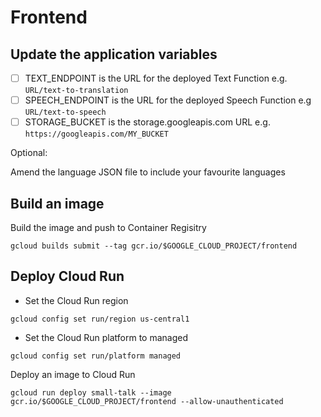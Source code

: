 # Frontend

## Update the application variables

- [ ] TEXT_ENDPOINT is the URL for the deployed Text Function e.g. `URL/text-to-translation`
- [ ] SPEECH_ENDPOINT is the URL for the deployed Speech Function e.g `URL/text-to-speech`
- [ ] STORAGE_BUCKET is the storage.googleapis.com URL e.g. `https://googleapis.com/MY_BUCKET`

Optional:

Amend the language JSON file to include your favourite languages


## Build an image

Build the image and push to Container Regisitry

```
gcloud builds submit --tag gcr.io/$GOOGLE_CLOUD_PROJECT/frontend
```


## Deploy Cloud Run


* Set the Cloud Run region
```
gcloud config set run/region us-central1
```

* Set the Cloud Run platform to managed
```
gcloud config set run/platform managed
```


Deploy an image to Cloud Run

```
gcloud run deploy small-talk --image gcr.io/$GOOGLE_CLOUD_PROJECT/frontend --allow-unauthenticated
```
